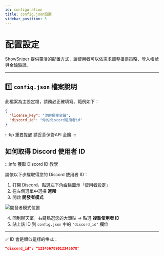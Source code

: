 ```yaml
---
id: configuration
title: config.json設置
sidebar_position: 3
---
```


# 配置設定

ShowSniper 提供靈活的配置方式，讓使用者可以依需求調整搶票策略、登入帳號與金鑰驗證。

---

## 1️⃣ `config.json` 檔案說明

此檔案為主設定檔，請務必正確填寫。範例如下：

```json
{
  "license_key": "你的授權金鑰",
  "discord_id": "你的discord使用者id"
}
```

:::tip 重要提醒
請妥善保管API 金鑰
:::

## 如何取得 Discord 使用者 ID

:::info 獲取 Discord ID 教學

請依以下步驟取得您的 Discord 使用者 ID：

1. 打開 Discord，點選左下角齒輪圖示「使用者設定」  
2. 在左側選單中選擇 **進階**  
3. 開啟 **開發者模式**

![開發者模式位置](/img/discord_id.png)

4. 回到聊天室，右鍵點選您的大頭貼 → 點選 **複製使用者 ID**  
5. 貼上該 ID 到 `config.json` 中的 `"discord_id"` 欄位

---

✅ ID 會是類似這樣的格式：

```json
"discord_id": "123456789012345678"
